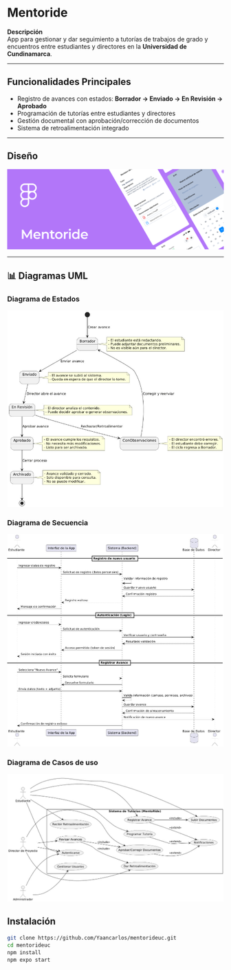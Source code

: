 # Mentoride

**Descripción**  
App para gestionar y dar seguimiento a tutorías de trabajos de grado y encuentros entre estudiantes y directores en la **Universidad de Cundinamarca**.

---

## Funcionalidades Principales

- Registro de avances con estados: **Borrador → Enviado → En Revisión → Aprobado**
- Programación de tutorías entre estudiantes y directores
- Gestión documental con aprobación/corrección de documentos
- Sistema de retroalimentación integrado

---

## Diseño
[![Diseño en Figma](./assets/images/figma-card-ex.png)](https://www.figma.com/design/PUdRjegJE8jWPI3ACZAH5z/Mentoride-Tutor-App?node-id=26-2&t=G8SwWGmgTJUKRv5S-1)

---

## 📊 Diagramas UML

### Diagrama de Estados
![Diagrama de Estados](./assets/images/estado-s.jpeg)

### Diagrama de Secuencia
![Diagrama de Secuencia](./assets/images/secuencia.jpeg)

### Diagrama de Casos de uso
![Diagrama de Secuencia](./assets/images/caso%20de%20uso.jpeg)

## Instalación

```bash
git clone https://github.com/Yaancarlos/mentorideuc.git
cd mentorideuc
npm install
npm expo start